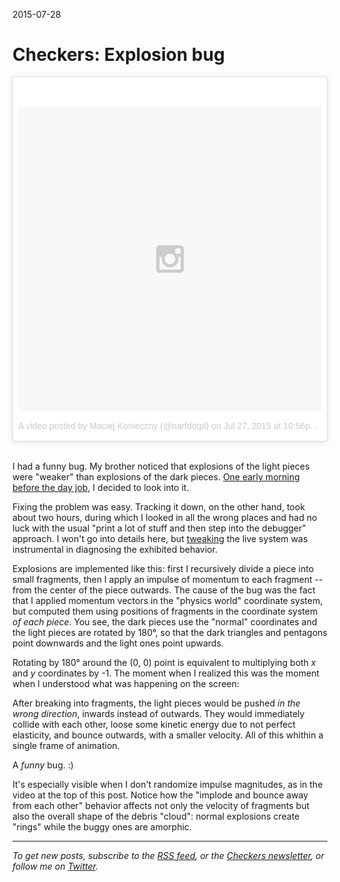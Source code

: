2015-07-28

Checkers: Explosion bug
=======================

<blockquote class="instagram-media" data-instgrm-version="4" style=" background:#FFF; border:0; border-radius:3px; box-shadow:0 0 1px 0 rgba(0,0,0,0.5),0 1px 10px 0 rgba(0,0,0,0.15); margin: 1px; max-width:658px; padding:0; width:99.375%; width:-webkit-calc(100% - 2px); width:calc(100% - 2px);"><div style="padding:8px;"> <div style=" background:#F8F8F8; line-height:0; margin-top:40px; padding:50% 0; text-align:center; width:100%;"> <div style=" background:url(data:image/png;base64,iVBORw0KGgoAAAANSUhEUgAAACwAAAAsCAMAAAApWqozAAAAGFBMVEUiIiI9PT0eHh4gIB4hIBkcHBwcHBwcHBydr+JQAAAACHRSTlMABA4YHyQsM5jtaMwAAADfSURBVDjL7ZVBEgMhCAQBAf//42xcNbpAqakcM0ftUmFAAIBE81IqBJdS3lS6zs3bIpB9WED3YYXFPmHRfT8sgyrCP1x8uEUxLMzNWElFOYCV6mHWWwMzdPEKHlhLw7NWJqkHc4uIZphavDzA2JPzUDsBZziNae2S6owH8xPmX8G7zzgKEOPUoYHvGz1TBCxMkd3kwNVbU0gKHkx+iZILf77IofhrY1nYFnB/lQPb79drWOyJVa/DAvg9B/rLB4cC+Nqgdz/TvBbBnr6GBReqn/nRmDgaQEej7WhonozjF+Y2I/fZou/qAAAAAElFTkSuQmCC); display:block; height:44px; margin:0 auto -44px; position:relative; top:-22px; width:44px;"></div></div><p style=" color:#c9c8cd; font-family:Arial,sans-serif; font-size:14px; line-height:17px; margin-bottom:0; margin-top:8px; overflow:hidden; padding:8px 0 7px; text-align:center; text-overflow:ellipsis; white-space:nowrap;"><a href="https://instagram.com/p/5qzsJHF8Rl/" style=" color:#c9c8cd; font-family:Arial,sans-serif; font-size:14px; font-style:normal; font-weight:normal; line-height:17px; text-decoration:none;" target="_top">A video posted by Maciej Konieczny (@narfdotpl)</a> on <time style=" font-family:Arial,sans-serif; font-size:14px; line-height:17px;" datetime="2015-07-28T05:56:16+00:00">Jul 27, 2015 at 10:56pm PDT</time></p></div></blockquote>
<script async defer src="//platform.instagram.com/en_US/embeds.js"></script>

<br>

I had a funny bug.  My brother noticed that explosions of the light
pieces were "weaker" than explosions of the dark pieces.  [One early
morning before the day job][everyday], I decided to look into it.

  [everyday]: http://ejohn.org/blog/write-code-every-day/

Fixing the problem was easy.  Tracking it down, on the other hand, took
about two hours, during which I looked in all the wrong places and had
no luck with the usual "print a lot of stuff and then step into the
debugger" approach.  I won't go into details here, but [tweaking][] the
live system was instrumental in diagnosing the exhibited behavior.

  [tweaking]: /posts/checkers-development-panel

Explosions are implemented like this: first I recursively divide a
piece into small fragments, then I apply an impulse of momentum to each
fragment -- from the center of the piece outwards.  The cause of the
bug was the fact that I applied momentum vectors in the "physics world"
coordinate system, but computed them using positions of fragments in
the coordinate system *of each piece*.  You see, the dark pieces use
the "normal" coordinates and the light pieces are rotated by 180°, so
that the dark triangles and pentagons point downwards and the light ones
point upwards.

Rotating by 180° around the (0,&nbsp;0) point is equivalent to
multiplying both *x* and *y* coordinates by -1.  The moment when I
realized this was the moment when I understood what was happening on
the screen:

After breaking into fragments, the light pieces would be pushed *in the
wrong direction*, inwards instead of outwards.  They would immediately
collide with each other, loose some kinetic energy due to not perfect
elasticity, and bounce outwards, with a smaller velocity.  All of this
whithin a single frame of animation.

A *funny* bug. :)

It's especially visible when I don't randomize impulse magnitudes, as
in the video at the top of this post.  Notice how the "implode and
bounce away from each other" behavior affects not only the velocity
of fragments but also the overall shape of the debris "cloud": normal
explosions create "rings" while the buggy ones are amorphic.

---

*To get new posts, subscribe to the [RSS feed](/feed),
or the [Checkers newsletter](/newsletter),
or follow me on [Twitter](https://twitter.com/narfdotpl).*
